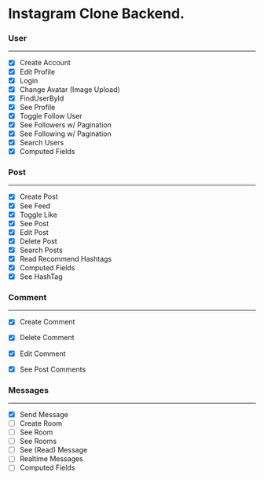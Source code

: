 # Instagram Clone Backend.

### User
___
- [X] Create Account
- [X] Edit Profile
- [X] Login
- [X] Change Avatar (Image Upload)
- [X] FindUserById
- [X] See Profile
- [X] Toggle Follow User
- [X] See Followers w/ Pagination
- [X] See Following w/ Pagination
- [X] Search Users
- [X] Computed Fields

### Post
___
- [X] Create Post
- [X] See Feed
- [X] Toggle Like
- [X] See Post
- [X] Edit Post
- [X] Delete Post
- [X] Search Posts
- [X] Read Recommend Hashtags
- [X] Computed Fields
- [X] See HashTag

### Comment
___
- [X] Create Comment
- [X] Delete Comment
- [X] Edit Comment
- [X] See Post Comments


### Messages
___
- [X] Send Message
- [ ] Create Room
- [ ] See Room
- [ ] See Rooms
- [ ] See (Read) Message
- [ ] Realtime Messages
- [ ] Computed Fields